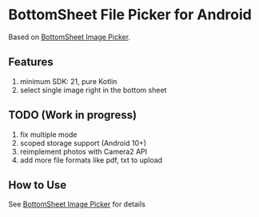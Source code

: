 # BottomSheet File Picker for Android

Based on [BottomSheet Image Picker](https://github.com/kroegerama/bottomsheet-imagepicker).

## Features

1. minimum SDK: 21, pure Kotlin
2. select single image right in the bottom sheet

## TODO (Work in progress)

1. fix multiple mode
2. scoped storage support (Android 10+)
3. reimplement photos with Camera2 API
4. add more file formats like pdf, txt to upload

## How to Use

See [BottomSheet Image Picker](https://github.com/kroegerama/bottomsheet-imagepicker) for details